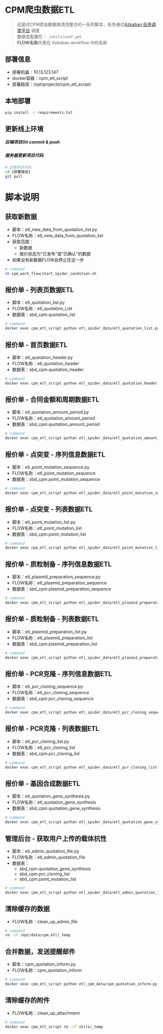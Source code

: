 # CPM爬虫数据ETL
> 这是对CPM爬虫数据做清洗整合的一系列脚本，任务通过[Azkaban 任务调度平台](http://10.13.123.147:8081/) 调度    
> 数据库配置在：`./utils/conf.yml`  
> <b>FLOW名称</b>代表在 Azkaban workflow 中的名称

## 部署信息
- 部署机器：10.13.123.147 
- docker容器：cpm_etl_script
- 部署路径：/opt/projects/cpm_etl_script/

## 本地部署
```bash
pip install -r requirements.txt
```

## 更新线上环境

##### 后端项目Git commit & push

##### 服务器更新项目代码
```bash
# 拉取项目代码
cd {部署路径}
git pull
```

# 脚本说明

## 获取新数据
- 脚本：etl_new_data_from_quotation_list.py
- FLOW名称：etl_new_data_from_quotation_list
- 获取范围：
  - 新数据
  - 报价状态为“已发布”或“已确认”的数据
- 如果没有新数据FLOW会停止在这一步  

```bash
# command
sh cpm_work_flow/start_spider_condition.sh
```

## 报价单 - 列表页数据ETL
- 脚本：etl_quotation_list.py
- FLOW名称：etl_quotation_List
- 数据表：sbd_cpm.quotation_list  

```bash
# command
docker exec cpm_etl_script python etl_spider_data/etl_quotation_list.py
```

## 报价单 - 首页数据ETL
- 脚本：etl_quotation_header.py
- FLOW名称：etl_quotation_header
- 数据表：sbd_cpm.quotation_header  

```bash
# command
docker exec cpm_etl_script python etl_spider_data/etl_quotation_header.py
```

## 报价单 - 合同金额和周期数据ETL
- 脚本：etl_quotation_amount_period.py
- FLOW名称：etl_quotation_amount_period
- 数据表：sbd_cpm.quotation_amount_period  

```bash
# command
docker exec cpm_etl_script python etl_spider_data/etl_quotation_amount_period.py
```

## 报价单 - 点突变 - 序列信息数据ETL
- 脚本：etl_point_mutation_sequence.py
- FLOW名称：etl_point_mutation_sequence
- 数据表：sbd_cpm.point_mutation_sequence  

```bash
# command
docker exec cpm_etl_script python etl_spider_data/etl_point_mutation_sequence.py
```

## 报价单 - 点突变 - 列表数据ETL
- 脚本：etl_point_mutation_list.py
- FLOW名称：etl_point_mutation_list
- 数据表：sbd_cpm.point_mutation_list  

```bash
# command
docker exec cpm_etl_script python etl_spider_data/etl_point_mutation_list.py
```

## 报价单 - 质粒制备 - 序列信息数据ETL
- 脚本：etl_plasmid_preparation_sequence.py
- FLOW名称：etl_plasmid_preparation_sequence
- 数据表：sbd_cpm.plasmid_preparation_sequence  

```bash
# command
docker exec cpm_etl_script python etl_spider_data/etl_plasmid_preparation_sequence.py
```

## 报价单 - 质粒制备 - 列表数据ETL
- 脚本：etl_plasmid_preparation_list.py
- FLOW名称：etl_plasmid_preparation_list
- 数据表：sbd_cpm.plasmid_preparation_list  

```bash
# command
docker exec cpm_etl_script python etl_spider_data/etl_plasmid_preparation_list.py
```

## 报价单 - PCR克隆 - 序列信息数据ETL
- 脚本：etl_pcr_cloning_sequence.py
- FLOW名称：etl_pcr_cloning_sequence
- 数据表：sbd_cpm.pcr_cloning_sequence  

```bash
# command
docker exec cpm_etl_script python etl_spider_data/etl_pcr_cloning_sequence.py
```

## 报价单 - PCR克隆 - 列表数据ETL
- 脚本：etl_pcr_cloning_list.py
- FLOW名称：etl_pcr_cloning_list
- 数据表：sbd_cpm.pcr_cloning_list  

```bash
# command
docker exec cpm_etl_script python etl_spider_data/etl_pcr_cloning_list.py
```

## 报价单 - 基因合成数据ETL
- 脚本：etl_quotation_gene_synthesis.py
- FLOW名称：etl_quotation_gene_synthesis
- 数据表：sbd_cpm.quotation_gene_synthesis  

```bash
# command
docker exec cpm_etl_script python etl_spider_data/etl_quotation_gene_synthesis.py
```

## 管理后台 - 获取用户上传的载体抗性
- 脚本：etl_admin_quotation_file.py
- FLOW名称：etl_admin_quotation_file
- 数据表：
  - sbd_cpm.quotation_gene_synthesis 
  - sbd_cpm.pcr_cloning_list 
  - sbd_cpm.point_mutation_list  
  
```bash
# command
docker exec cpm_etl_script python etl_spider_data/etl_admin_quotation_file.py
```

## 清除缓存的数据
- FLOW名称：clean_up_admin_file  

```bash
# command
rm -rf /opt/data/cpm_etl/_temp
```

## 合并数据，发送提醒邮件
- 脚本：cpm_quotation_inform.py
- FLOW名称：cpm_quotation_inform  

```bash
# command
docker exec cpm_etl_script python etl_cpm_data/cpm_quotation_inform.py
```

## 清除缓存的附件
- FLOW名称：clean_up_attachment  

```bash
# command
docker exec cpm_etl_script rm -rf utils/_temp
```

